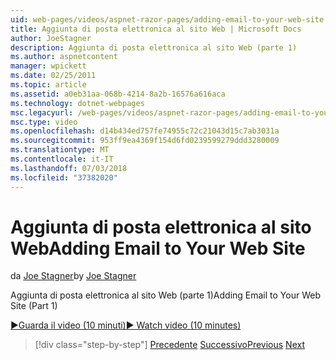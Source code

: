 ```yaml
---
uid: web-pages/videos/aspnet-razor-pages/adding-email-to-your-web-site
title: Aggiunta di posta elettronica al sito Web | Microsoft Docs
author: JoeStagner
description: Aggiunta di posta elettronica al sito Web (parte 1)
ms.author: aspnetcontent
manager: wpickett
ms.date: 02/25/2011
ms.topic: article
ms.assetid: a0eb31aa-068b-4214-8a2b-16576a616aca
ms.technology: dotnet-webpages
msc.legacyurl: /web-pages/videos/aspnet-razor-pages/adding-email-to-your-web-site
msc.type: video
ms.openlocfilehash: d14b434ed757fe74955c72c21043d15c7ab3031a
ms.sourcegitcommit: 953ff9ea4369f154d6fd0239599279ddd3280009
ms.translationtype: MT
ms.contentlocale: it-IT
ms.lasthandoff: 07/03/2018
ms.locfileid: "37382020"
---
```

<a name="adding-email-to-your-web-site"></a><span data-ttu-id="5ba1e-103">Aggiunta di posta elettronica al sito Web</span><span class="sxs-lookup"><span data-stu-id="5ba1e-103">Adding Email to Your Web Site</span></span>
====================
<span data-ttu-id="5ba1e-104">da [Joe Stagner](https://github.com/JoeStagner)</span><span class="sxs-lookup"><span data-stu-id="5ba1e-104">by [Joe Stagner](https://github.com/JoeStagner)</span></span>

<span data-ttu-id="5ba1e-105">Aggiunta di posta elettronica al sito Web (parte 1)</span><span class="sxs-lookup"><span data-stu-id="5ba1e-105">Adding Email to Your Web Site (Part 1)</span></span>

[<span data-ttu-id="5ba1e-106">&#9654;Guarda il video (10 minuti)</span><span class="sxs-lookup"><span data-stu-id="5ba1e-106">&#9654; Watch video (10 minutes)</span></span>](https://channel9.msdn.com/Blogs/ASP-NET-Site-Videos/adding-email-to-your-web-site)

> [!div class="step-by-step"]
> <span data-ttu-id="5ba1e-107">[Precedente](working-with-video.md)
> [Successivo](adding-search-to-your-web-site.md)</span><span class="sxs-lookup"><span data-stu-id="5ba1e-107">[Previous](working-with-video.md)
[Next](adding-search-to-your-web-site.md)</span></span>
